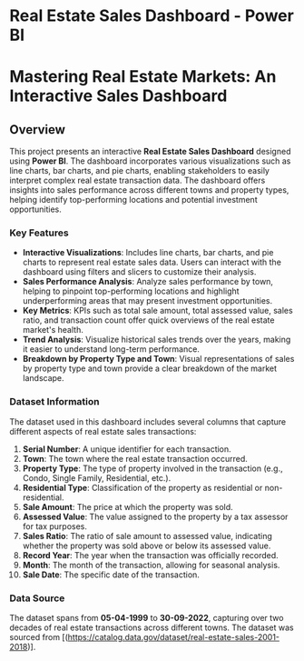 # Real Estate Sales Dashboard - Power BI
# Mastering Real Estate Markets: An Interactive Sales Dashboard
## Overview

This project presents an interactive **Real Estate Sales Dashboard** designed using **Power BI**. The dashboard incorporates various visualizations such as line charts, bar charts, and pie charts, enabling stakeholders to easily interpret complex real estate transaction data. The dashboard offers insights into sales performance across different towns and property types, helping identify top-performing locations and potential investment opportunities.

### Key Features
- **Interactive Visualizations**: Includes line charts, bar charts, and pie charts to represent real estate sales data. Users can interact with the dashboard using filters and slicers to customize their analysis.
- **Sales Performance Analysis**: Analyze sales performance by town, helping to pinpoint top-performing locations and highlight underperforming areas that may present investment opportunities.
- **Key Metrics**: KPIs such as total sale amount, total assessed value, sales ratio, and transaction count offer quick overviews of the real estate market's health.
- **Trend Analysis**: Visualize historical sales trends over the years, making it easier to understand long-term performance.
- **Breakdown by Property Type and Town**: Visual representations of sales by property type and town provide a clear breakdown of the market landscape.

### Dataset Information

The dataset used in this dashboard includes several columns that capture different aspects of real estate sales transactions:

1. **Serial Number**: A unique identifier for each transaction.
2. **Town**: The town where the real estate transaction occurred.
3. **Property Type**: The type of property involved in the transaction (e.g., Condo, Single Family, Residential, etc.).
4. **Residential Type**: Classification of the property as residential or non-residential.
5. **Sale Amount**: The price at which the property was sold.
6. **Assessed Value**: The value assigned to the property by a tax assessor for tax purposes.
7. **Sales Ratio**: The ratio of sale amount to assessed value, indicating whether the property was sold above or below its assessed value.
8. **Record Year**: The year when the transaction was officially recorded.
9. **Month**: The month of the transaction, allowing for seasonal analysis.
10. **Sale Date**: The specific date of the transaction.

### Data Source
The dataset spans from **05-04-1999** to **30-09-2022**, capturing over two decades of real estate transactions across different towns. The dataset was sourced from [(https://catalog.data.gov/dataset/real-estate-sales-2001-2018)].

